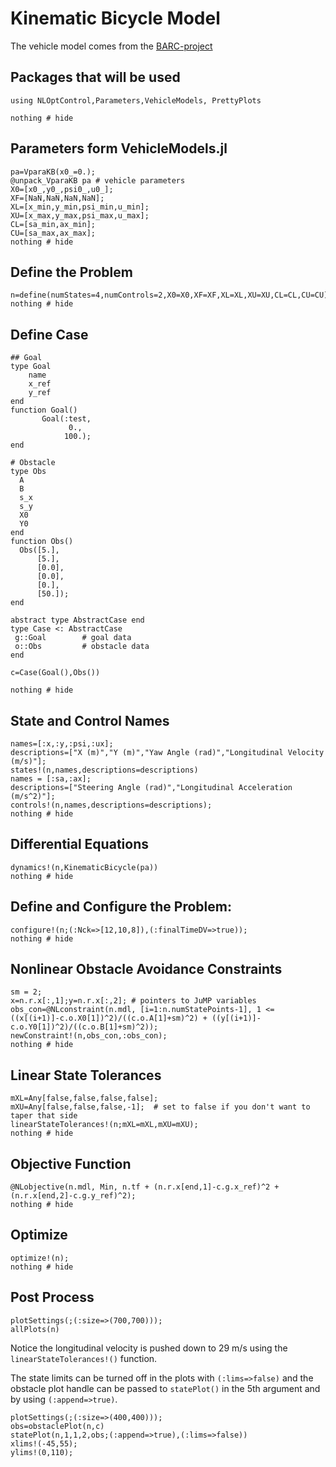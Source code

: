 # Kinematic Bicycle Model

The vehicle model comes from the [BARC-project](https://github.com/MPC-Berkeley/barc)

## Packages that will be used
```@example Bicycle
using NLOptControl,Parameters,VehicleModels, PrettyPlots

nothing # hide
```

## Parameters form VehicleModels.jl
```@example Bicycle
pa=VparaKB(x0_=0.);  
@unpack_VparaKB pa # vehicle parameters
X0=[x0_,y0_,psi0_,u0_];
XF=[NaN,NaN,NaN,NaN];
XL=[x_min,y_min,psi_min,u_min];
XU=[x_max,y_max,psi_max,u_max];
CL=[sa_min,ax_min];
CU=[sa_max,ax_max];
nothing # hide
```

## Define the Problem
```@example Bicycle
n=define(numStates=4,numControls=2,X0=X0,XF=XF,XL=XL,XU=XU,CL=CL,CU=CU);
nothing # hide
```

## Define Case
```@example Bicycle
## Goal
type Goal
    name
    x_ref
    y_ref
end
function Goal()
       Goal(:test,
             0.,
            100.);
end

# Obstacle
type Obs
  A
  B
  s_x
  s_y
  X0
  Y0
end
function Obs()
  Obs([5.],
      [5.],
      [0.0],
      [0.0],
      [0.],
      [50.]);
end

abstract type AbstractCase end
type Case <: AbstractCase
 g::Goal        # goal data
 o::Obs         # obstacle data
end

c=Case(Goal(),Obs())

nothing # hide
```
## State and Control Names
```@example Bicycle
names=[:x,:y,:psi,:ux];
descriptions=["X (m)","Y (m)","Yaw Angle (rad)","Longitudinal Velocity (m/s)"];
states!(n,names,descriptions=descriptions)
names = [:sa,:ax];
descriptions=["Steering Angle (rad)","Longitudinal Acceleration (m/s^2)"];
controls!(n,names,descriptions=descriptions);
nothing # hide
```

## Differential Equations
```@example Bicycle
dynamics!(n,KinematicBicycle(pa))
nothing # hide
```

## Define and Configure the Problem:
```@example Bicycle
configure!(n;(:Nck=>[12,10,8]),(:finalTimeDV=>true));
nothing # hide
```

## Nonlinear Obstacle Avoidance Constraints
```@example Bicycle
sm = 2;
x=n.r.x[:,1];y=n.r.x[:,2]; # pointers to JuMP variables
obs_con=@NLconstraint(n.mdl, [i=1:n.numStatePoints-1], 1 <= ((x[(i+1)]-c.o.X0[1])^2)/((c.o.A[1]+sm)^2) + ((y[(i+1)]-c.o.Y0[1])^2)/((c.o.B[1]+sm)^2));
newConstraint!(n,obs_con,:obs_con);
nothing # hide
```

## Linear State Tolerances
```@example Bicycle
mXL=Any[false,false,false,false];
mXU=Any[false,false,false,-1];  # set to false if you don't want to taper that side
linearStateTolerances!(n;mXL=mXL,mXU=mXU);
nothing # hide
```

## Objective Function
```@example Bicycle
@NLobjective(n.mdl, Min, n.tf + (n.r.x[end,1]-c.g.x_ref)^2 + (n.r.x[end,2]-c.g.y_ref)^2);
nothing # hide
```

## Optimize
```@example Bicycle
optimize!(n);
nothing # hide
```

## Post Process
```@example Bicycle
plotSettings(;(:size=>(700,700)));
allPlots(n)
```
Notice the longitudinal velocity is pushed down to 29 m/s using the `linearStateTolerances!()` function.


The state limits can be turned off in the plots with `(:lims=>false)` and the obstacle plot handle can be passed to `statePlot()` in the 5th argument and by using `(:append=>true)`.


```@example Bicycle
plotSettings(;(:size=>(400,400)));
obs=obstaclePlot(n,c)
statePlot(n,1,1,2,obs;(:append=>true),(:lims=>false))
xlims!(-45,55);
ylims!(0,110);
```
